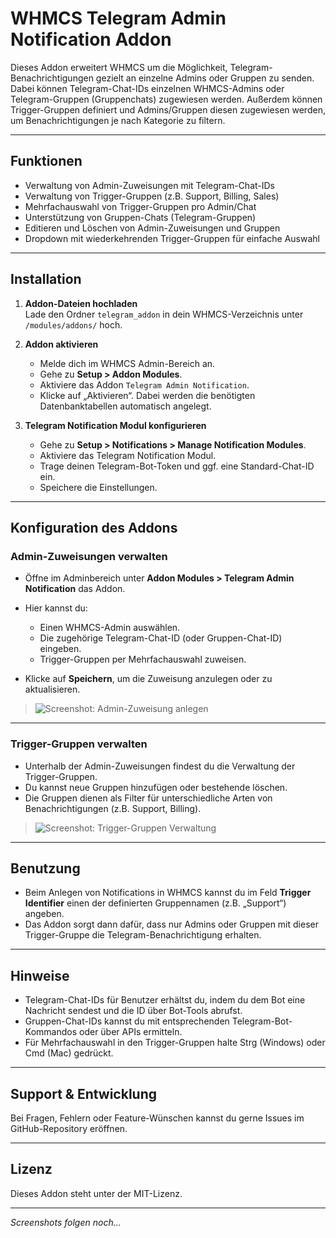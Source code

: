 # WHMCS Telegram Admin Notification Addon

Dieses Addon erweitert WHMCS um die Möglichkeit, Telegram-Benachrichtigungen gezielt an einzelne Admins oder Gruppen zu senden. Dabei können Telegram-Chat-IDs einzelnen WHMCS-Admins oder Telegram-Gruppen (Gruppenchats) zugewiesen werden. Außerdem können Trigger-Gruppen definiert und Admins/Gruppen diesen zugewiesen werden, um Benachrichtigungen je nach Kategorie zu filtern.

---

## Funktionen

- Verwaltung von Admin-Zuweisungen mit Telegram-Chat-IDs
- Verwaltung von Trigger-Gruppen (z.B. Support, Billing, Sales)
- Mehrfachauswahl von Trigger-Gruppen pro Admin/Chat
- Unterstützung von Gruppen-Chats (Telegram-Gruppen)
- Editieren und Löschen von Admin-Zuweisungen und Gruppen
- Dropdown mit wiederkehrenden Trigger-Gruppen für einfache Auswahl

---

## Installation

1. **Addon-Dateien hochladen**  
   Lade den Ordner `telegram_addon` in dein WHMCS-Verzeichnis unter `/modules/addons/` hoch.

2. **Addon aktivieren**  
   - Melde dich im WHMCS Admin-Bereich an.
   - Gehe zu **Setup > Addon Modules**.
   - Aktiviere das Addon `Telegram Admin Notification`.
   - Klicke auf „Aktivieren“. Dabei werden die benötigten Datenbanktabellen automatisch angelegt.

3. **Telegram Notification Modul konfigurieren**  
   - Gehe zu **Setup > Notifications > Manage Notification Modules**.
   - Aktiviere das Telegram Notification Modul.
   - Trage deinen Telegram-Bot-Token und ggf. eine Standard-Chat-ID ein.
   - Speichere die Einstellungen.

---

## Konfiguration des Addons

### Admin-Zuweisungen verwalten

- Öffne im Adminbereich unter **Addon Modules > Telegram Admin Notification** das Addon.
- Hier kannst du:

  - Einen WHMCS-Admin auswählen.
  - Die zugehörige Telegram-Chat-ID (oder Gruppen-Chat-ID) eingeben.
  - Trigger-Gruppen per Mehrfachauswahl zuweisen.

- Klicke auf **Speichern**, um die Zuweisung anzulegen oder zu aktualisieren.

> ![Screenshot: Admin-Zuweisung anlegen](./screenshots/admin-zuweisung.png)

---

### Trigger-Gruppen verwalten

- Unterhalb der Admin-Zuweisungen findest du die Verwaltung der Trigger-Gruppen.
- Du kannst neue Gruppen hinzufügen oder bestehende löschen.
- Die Gruppen dienen als Filter für unterschiedliche Arten von Benachrichtigungen (z.B. Support, Billing).

> ![Screenshot: Trigger-Gruppen Verwaltung](./screenshots/trigger-gruppen.png)

---

## Benutzung

- Beim Anlegen von Notifications in WHMCS kannst du im Feld **Trigger Identifier** einen der definierten Gruppennamen (z.B. „Support“) angeben.
- Das Addon sorgt dann dafür, dass nur Admins oder Gruppen mit dieser Trigger-Gruppe die Telegram-Benachrichtigung erhalten.

---

## Hinweise

- Telegram-Chat-IDs für Benutzer erhältst du, indem du dem Bot eine Nachricht sendest und die ID über Bot-Tools abrufst.
- Gruppen-Chat-IDs kannst du mit entsprechenden Telegram-Bot-Kommandos oder über APIs ermitteln.
- Für Mehrfachauswahl in den Trigger-Gruppen halte Strg (Windows) oder Cmd (Mac) gedrückt.

---

## Support & Entwicklung

Bei Fragen, Fehlern oder Feature-Wünschen kannst du gerne Issues im GitHub-Repository eröffnen.

---

## Lizenz

Dieses Addon steht unter der MIT-Lizenz.

---

*Screenshots folgen noch…*


